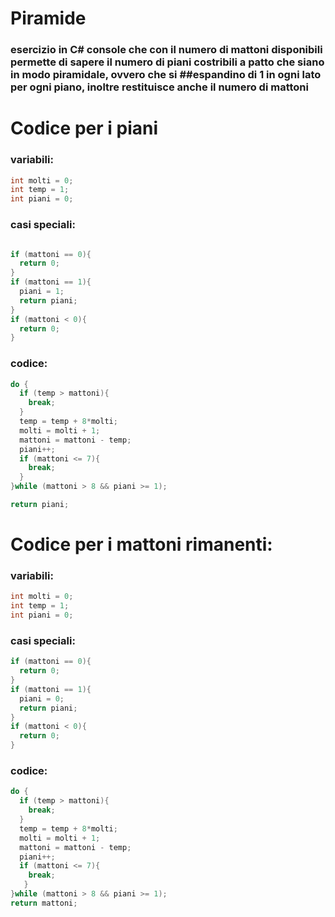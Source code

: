 # Piramide

### esercizio in C# console che con il numero di mattoni disponibili permette di sapere il numero di piani costribili a patto che siano in modo piramidale, ovvero che si ##espandino di 1 in ogni lato per ogni piano, inoltre restituisce anche il numero di mattoni

# Codice per i piani

### variabili:

```C#
int molti = 0;
int temp = 1;
int piani = 0;
```

### casi speciali:

```C#

if (mattoni == 0){
  return 0;
}
if (mattoni == 1){
  piani = 1;
  return piani;
}
if (mattoni < 0){
  return 0;
}

```

### codice:

```C#
do {
  if (temp > mattoni){
    break;
  }
  temp = temp + 8*molti;
  molti = molti + 1;
  mattoni = mattoni - temp;
  piani++;
  if (mattoni <= 7){
    break;
  }
}while (mattoni > 8 && piani >= 1);

return piani;

```


# Codice per i mattoni rimanenti:


### variabili:

```C#
int molti = 0;
int temp = 1;
int piani = 0;
```

### casi speciali:

```C#
if (mattoni == 0){
  return 0;
}
if (mattoni == 1){
  piani = 0;
  return piani;
}
if (mattoni < 0){
  return 0;
}
```

### codice:

```C#
do {
  if (temp > mattoni){
    break;
  }
  temp = temp + 8*molti;
  molti = molti + 1;
  mattoni = mattoni - temp;
  piani++;
  if (mattoni <= 7){
    break;
   }
}while (mattoni > 8 && piani >= 1);
return mattoni;

```


